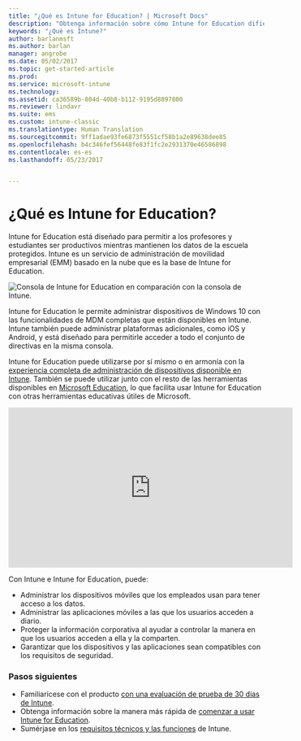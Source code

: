 ```yaml
---
title: "¿Qué es Intune for Education? | Microsoft Docs"
description: "Obtenga información sobre cómo Intune for Education difiere de la experiencia completa de administración de Intune."
keywords: "¿Qué es Intune?"
author: barlanmsft
ms.author: barlan
manager: angrobe
ms.date: 05/02/2017
ms.topic: get-started-article
ms.prod: 
ms.service: microsoft-intune
ms.technology: 
ms.assetid: ca36589b-804d-40b8-b112-9195d8897800
ms.reviewer: lindavr
ms.suite: ems
ms.custom: intune-classic
ms.translationtype: Human Translation
ms.sourcegitcommit: 9ff1adae93fe6873f5551cf58b1a2e89638dee85
ms.openlocfilehash: b4c346fef56448fe83f1fc2e2931370e46586898
ms.contentlocale: es-es
ms.lasthandoff: 05/23/2017


---
```


# <a name="what-is-intune-for-education"></a>¿Qué es Intune for Education?

Intune for Education está diseñado para permitir a los profesores y estudiantes ser productivos mientras mantienen los datos de la escuela protegidos. Intune es un servicio de administración de movilidad empresarial (EMM) basado en la nube que es la base de Intune for Education.

![Consola de Intune for Education en comparación con la consola de Intune.](../media/intune-azure-vs-intuneEDU.png)

Intune for Education le permite administrar dispositivos de Windows 10 con las funcionalidades de MDM completas que están disponibles en Intune. Intune también puede administrar plataformas adicionales, como iOS y Android, y está diseñado para permitirle acceder a todo el conjunto de directivas en la misma consola.

Intune for Education puede utilizarse por sí mismo o en armonía con la [experiencia completa de administración de dispositivos disponible en Intune](/understand-explore/introduction-to-microsoft-intune). También se puede utilizar junto con el resto de las herramientas disponibles en [Microsoft Education](https://microsoft.com/education), lo que facilita usar Intune for Education con otras herramientas educativas útiles de Microsoft.

<iframe width="560" height="315" src="https://www.youtube.com/embed/ukrnCwcLvV8" frameborder="0" allowfullscreen></iframe>

Con Intune e Intune for Education, puede:
* Administrar los dispositivos móviles que los empleados usan para tener acceso a los datos.
* Administrar las aplicaciones móviles a las que los usuarios acceden a diario.
* Proteger la información corporativa al ayudar a controlar la manera en que los usuarios acceden a ella y la comparten.
* Garantizar que los dispositivos y las aplicaciones sean compatibles con los requisitos de seguridad.

### <a name="next-steps"></a>Pasos siguientes
* Familiarícese con el producto [con una evaluación de prueba de 30 días de Intune](sign-up-for-30-day-trial-microsoft-intune.md).
* Obtenga información sobre la manera más rápida de [comenzar a usar Intune for Education](https://docs.microsoft.com/intune-education/what-is-express-configuration).
* Sumérjase en los [requisitos técnicos y las funciones](/intune-classic/get-started/what-to-know-before-you-start-microsoft-intune) de Intune.

